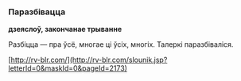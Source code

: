 ### Паразбівацца
**дзеяслоў, закончанае трыванне**

Разбіцца — пра ўсё, многае ці ўсіх, многіх. Талеркі паразбіваліся.

<a rel="author">[http://rv-blr.com/](http://rv-blr.com/slounik.jsp?letterId=0&maskId=0&pageId=2173)</a>

